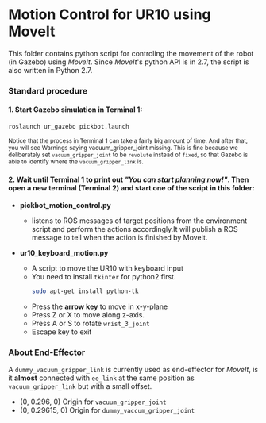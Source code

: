 # Motion Control for UR10 using MoveIt

This folder contains python script for controling the movement of the robot (in Gazebo) using *MoveIt*. Since *MoveIt*'s python API is in 2.7, the script is also written in Python 2.7.

### Standard procedure
#### 1. Start Gazebo simulation in Terminal 1:
```sh
roslaunch ur_gazebo pickbot.launch
```

<sub>Notice that the process in Terminal 1 can take a fairly big amount of time. And after that, you will see Warnings 
saying vacuum_gripper_joint missing. This is fine because we deliberately set `vacuum_gripper_joint` to be `revolute` 
instead of `fixed`, so that Gazebo is able to identify where the `vacuum_gripper_link` is. </sub>



#### 2. Wait until Terminal 1 to print out *"You can start planning now!"*. Then open a new terminal (Terminal 2) and start one of the script in this folder:
- **pickbot_motion_control.py**
  - listens to ROS messages of target positions from the environment script and perform the actions accordingly.It will publish a ROS message to tell when the action is finished by MoveIt.

- **ur10_keyboard_motion.py**
  - A script to move the UR10 with keyboard input
  - You need to install `tkinter` for python2 first. 
    ```sh
    sudo apt-get install python-tk
    ```
  - Press the **arrow key** to move in x-y-plane
  - Press Z or X to move along z-axis.
  - Press A or S to rotate `wrist_3_joint` 
  - Escape key to exit


### About End-Effector
A `dummy_vacuum_gripper_link` is currently used as end-effector for *MoveIt*, is it **almost** connected with `ee_link` at the same position as `vacuum_gripper_link` but with a small offset.
- (0, 0.296, 0)   Origin for `vacuum_gripper_joint`
- (0, 0.29615, 0) Origin for `dummy_vaccum_gripper_joint`